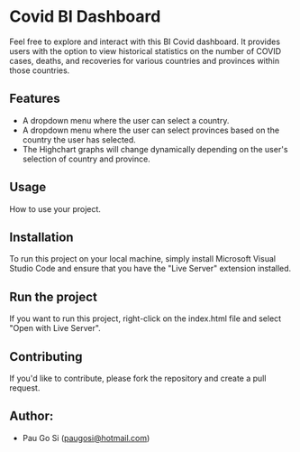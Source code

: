 # Covid BI Dashboard

Feel free to explore and interact with this BI Covid dashboard. It provides users with the option to view historical statistics on the number of COVID cases, deaths, and recoveries for various countries and provinces within those countries.

## Features

- A dropdown menu where the user can select a country.
- A dropdown menu where the user can select provinces based on the country the user has selected.
- The Highchart graphs will change dynamically depending on the user's selection of country and province.

## Usage

How to use your project.

## Installation

To run this project on your local machine, simply install Microsoft Visual Studio Code and ensure that you have the "Live Server" extension installed.

## Run the project

If you want to run this project, right-click on the index.html file and select "Open with Live Server".

## Contributing

If you'd like to contribute, please fork the repository and create a pull request.

## Author:
 
- Pau Go Si (paugosi@hotmail.com)
